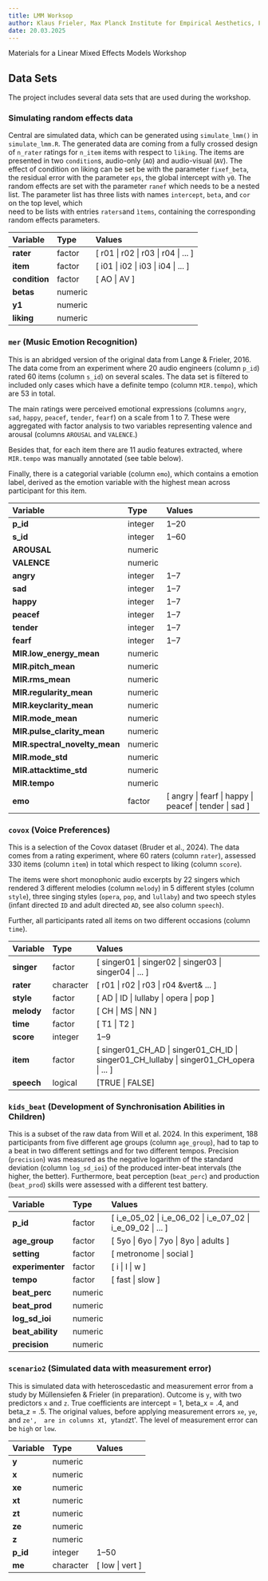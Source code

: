 ```yaml
---
title: LMM Worksop
author: Klaus Frieler, Max Planck Institute for Empirical Aesthetics, Frankfrut/Main
date: 20.03.2025
---
```


Materials for a Linear Mixed Effects Models Workshop

## Data Sets
The project includes several data sets that are used during the workshop.

### Simulating random effects data

Central are simulated data, which can be generated using `simulate_lmm()` in `simulate_lmm.R`. 
The generated data are coming from a  fully crossed design of `n_rater` ratings for `n_item` items 
with respect to `liking`. The items are presented in two `condition`s, audio-only 
(`AO`) and audio-visual (`AV`). The effect of condition on liking can be set be with the parameter `fixef_beta`, 
the residual error with the parameter `eps`, the global intercept with `y0`. 
The random effects are set with the parameter `ranef` which needs to be a nested list.
The parameter list has  three lists with names `intercept`, `beta`,  and `cor` on the top level, which  
need to be lists with entries `raters`and `ìtems`, containing the corresponding random effects parameters.


| Variable      | Type    | Values                                              |
|:--------------|:--------|:----------------------------------------------------|
| **rater**     | factor  | [ r01 &vert; r02 &vert; r03 &vert; r04 &vert; ... ] |
| **item**      | factor  | [ i01 &vert; i02 &vert; i03 &vert; i04 &vert; ... ] |
| **condition** | factor  | [ AO &vert; AV ]                                    |
| **betas**     | numeric |                                                     |
| **y1**        | numeric |                                                     |
| **liking**    | numeric |                                                     |


### `mer` (Music Emotion Recognition)
This is an abridged version of the original data from Lange & Frieler, 2016. 
The data come from an experiment where 20 audio engineers
(column `p_id`) rated 60 items (column `s_id`) on several scales. 
The data set is filtered to included only cases which have a 
definite tempo (column `MIR.tempo`), which are 53 in total.

The main ratings were perceived emotional expressions (columns `angry`, `sad`, `happy`, `peacef`, `tender`, `fearf`) on a scale from 1 to 7.
These were aggregated with factor analysis to two variables representing valence and arousal 
(columns `AROUSAL` and `VALENCE`.)

Besides that, for each item there are 11 audio features extracted, where `MIR.tempo` was manually annotated (see table below).

Finally, there is a categorial variable (column `emo`), which contains a emotion label, derived as the emotion variable 
with the highest mean across participant for this item. 

| Variable                      | Type    | Values                                                       |
|:------------------------------|:--------|:-------------------------------------------------------------|
| **p_id**                      | integer | 1&ndash;20                                                   |
| **s_id**                      | integer | 1&ndash;60                                                   |
| **AROUSAL**                   | numeric |                                                              |
| **VALENCE**                   | numeric |                                                              |
| **angry**                     | integer | 1&ndash;7                                                    |
| **sad**                       | integer | 1&ndash;7                                                    |
| **happy**                     | integer | 1&ndash;7                                                    |
| **peacef**                    | integer | 1&ndash;7                                                    |
| **tender**                    | integer | 1&ndash;7                                                    |
| **fearf**                     | integer | 1&ndash;7                                                    |
| **MIR.low_energy_mean**       | numeric |                                                              |
| **MIR.pitch_mean**            | numeric |                                                              |
| **MIR.rms_mean**              | numeric |                                                              |
| **MIR.regularity_mean**       | numeric |                                                              |
| **MIR.keyclarity_mean**       | numeric |                                                              |
| **MIR.mode_mean**             | numeric |                                                              |
| **MIR.pulse_clarity_mean**    | numeric |                                                              |
| **MIR.spectral_novelty_mean** | numeric |                                                              |
| **MIR.mode_std**              | numeric |                                                              |
| **MIR.attacktime_std**        | numeric |                                                              |
| **MIR.tempo**                 | numeric |                                                              |
| **emo**                       | factor  | [ angry &vert; fearf &vert; happy &vert; peacef &vert; tender &vert; sad ] |

### `covox` (Voice Preferences)

This is a selection of the Covox dataset (Bruder et al., 2024). The data comes from a rating experiment, where 60 raters 
(column `rater`), assessed 330 items (column `item`) in total which respect to  liking (column `score`). 

The items were short monophonic audio excerpts by 22 singers which rendered 3 different melodies (column `melody`) in 
5 different styles (column `style`), three  singing styles (`opera`, `pop`, and `lullaby`) and two speech styles (infant directed `ID` and
adult directed `AD`, see also column `speech`).

Further, all  participants rated all items on two different occasions (column `time`).

| Variable   | Type      | Values                                                                                                  |
|:-----------|:----------|:--------------------------------------------------------------------------------------------------------|
| **singer** | factor    | [ singer01 &vert; singer02 &vert; singer03 &vert; singer04 &vert; ... ]                                 |
| **rater**  | character | [ r01 &vert; r02 &vert; r03 &vert; r04 &vert& ... ]                                                                                                         |
| **style**  | factor    | [ AD &vert; ID &vert; lullaby &vert; opera &vert; pop ]                                                 |
| **melody** | factor    | [ CH &vert; MS &vert; NN ]                                                                              |
| **time**   | factor    | [ T1 &vert; T2 ]                                                                                        |
| **score**  | integer   | 1&ndash;9                                                                                               |
| **item**   | factor    | [ singer01_CH_AD &vert; singer01_CH_ID &vert; singer01_CH_lullaby &vert; singer01_CH_opera &vert; ... ] |
| **speech** | logical   | [TRUE &vert; FALSE] 


### `kids_beat` (Development of  Synchronisation Abilities in Children)
This is a subset of the raw data from Will et al. 2024. In this experiment, 188 participants from five different age groups  (column `age_group`), 
had to tap to  a beat in two different settings and for two different tempos. Precision (`precision`) was measured as the negative 
logarithm of the standard deviation (column `log_sd_ioi`) of the produced inter-beat intervals (the higher, the better). 
Furthermore, beat perception (`beat_perc`) and production (`beat_prod`) skills were assessed with a different test battery.


| Variable         | Type    | Values                                                                      |
|:-----------------|:--------|:----------------------------------------------------------------------------|
| **p_id**         | factor  | [ i_e_05_02 &vert; i_e_06_02 &vert; i_e_07_02 &vert; i_e_09_02 &vert; ... ] |
| **age_group**    | factor  | [ 5yo &vert; 6yo &vert; 7yo &vert; 8yo &vert; adults ]                      |
| **setting**      | factor  | [ metronome &vert; social ]                                                 |
| **experimenter** | factor  | [ i &vert; l &vert; w ]                                                     |
| **tempo**        | factor  | [ fast &vert; slow ]                                                        |
| **beat_perc**    | numeric |                                                                             |
| **beat_prod**    | numeric |                                                                             |
| **log_sd_ioi**   | numeric |                                                                             |
| **beat_ability** | numeric |                                                                             |
| **precision**    | numeric |                                                                             |

### `scenario2` (Simulated data with measurement error)

This is simulated data with heteroscedastic and measurement error from a study by Müllensiefen & Frieler (in preparation).
Outcome is `y`, with two predictors `x` and `z`. True coefficients
are intercept = 1, beta_x = .4, and beta_z = .5. The original values, before applying measurement errors `xe`, `ye`, and `ze', 
are in columns `xt`, `yt` and `zt'.  The level of measurement error can be `high` or `low`.


| Variable | Type      | Values     |
|:---------|:----------|:-----------|
| **y**    | numeric   |            |
| **x**    | numeric   |            |
| **xe**   | numeric   |            |
| **xt**   | numeric   |            |
| **zt**   | numeric   |            |
| **ze**   | numeric   |            |
| **z**    | numeric   |            |
| **p_id** | integer   | 1&ndash;50 |
| **me**   | character | [ low &vert; vert ]            |
